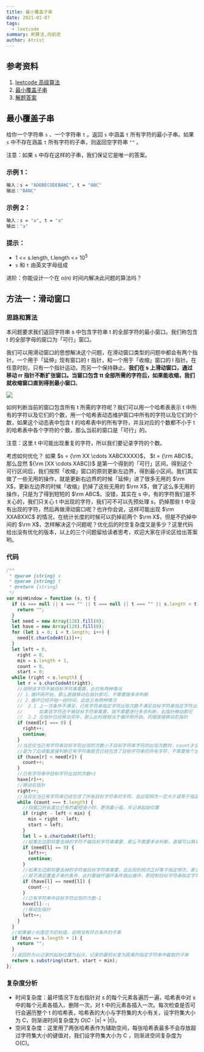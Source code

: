 ```yaml
---
title: 最小覆盖子串
date: 2021-01-07
tags:
  - leetcode
summary: 刷算法,向前进
author: Atrist
---
```


## 参考资料

1. [leetcode 高级算法](https://leetcode-cn.com/leetbook/detail/top-interview-questions-hard/)
2. [最小覆盖子串](https://leetcode-cn.com/problems/minimum-window-substring/description/)
3. [解题答案](https://leetcode-cn.com/problems/minimum-window-substring/solution/zui-xiao-fu-gai-zi-chuan-by-leetcode-solution/409075)

## 最小覆盖子串
给你一个字符串 `s` 、一个字符串 `t` 。返回 `s` 中涵盖 `t` 所有字符的最小子串。如果 `s` 中不存在涵盖 `t` 所有字符的子串，则返回空字符串 `""` 。

注意：如果 `s` 中存在这样的子串，我们保证它是唯一的答案。
### 示例 1：
```bash
输入：s = "ADOBECODEBANC", t = "ABC"
输出："BANC"
```
### 示例 2：
```bash
输入：s = "a", t = "a"
输出："a"
```
### 提示：
- 1 <= s.length, t.length <= $10^5$
- `s` 和 `t` 由英文字母组成

进阶：你能设计一个在 o(n) 时间内解决此问题的算法吗？

## 方法一：滑动窗口
### 思路和算法
本问题要求我们返回字符串 s 中包含字符串 t 的全部字符的最小窗口。我们称包含 t 的全部字母的窗口为「可行」窗口。

我们可以用滑动窗口的思想解决这个问题，在滑动窗口类型的问题中都会有两个指针。一个用于「延伸」现有窗口的 r 指针，和一个用于「收缩」窗口的 l 指针。在任意时刻，只有一个指针运动，而另一个保持静止。**我们在 s 上滑动窗口，通过移动 rr 指针不断扩张窗口。当窗口包含 tt 全部所需的字符后，如果能收缩，我们就收缩窗口直到得到最小窗口**。

![](./images/76_fig1.gif)

如何判断当前的窗口包含所有 t 所需的字符呢？我们可以用一个哈希表表示 t 中所有的字符以及它们的个数，用一个哈希表动态维护窗口中所有的字符以及它们的个数，如果这个动态表中包含 t 的哈希表中的所有字符，并且对应的个数都不小于 t 的哈希表中各个字符的个数，那么当前的窗口是「可行」的。

注意：这里 t 中可能出现重复的字符，所以我们要记录字符的个数。

考虑如何优化？ 如果 $s = {\rm XX \cdots XABCXXXX}$， $t = {\rm ABC}$，那么显然 ${\rm [XX \cdots XABC]}$ 是第一个得到的「可行」区间，得到这个可行区间后，我们按照「收缩」窗口的原则更新左边界，得到最小区间。我们其实做了一些无用的操作，就是更新右边界的时候「延伸」进了很多无用的 $\rm X$，更新左边界的时候「收缩」扔掉了这些无用的 $\rm X$，做了这么多无用的操作，只是为了得到短短的 $\rm ABC$。没错，其实在 s 中，有的字符我们是不关心的，我们只关心 t 中出现的字符，我们可不可以先预处理 s，扔掉那些 t 中没有出现的字符，然后再做滑动窗口呢？也许你会说，这样可能出现 $\rm XXABXXC$ 的情况，在统计长度的时候可以扔掉前两个 $\rm X$，但是不扔掉中间的 $\rm X$，怎样解决这个问题呢？优化后的时空复杂度又是多少？这里代码给出没有优化的版本，以上的三个问题留给读者思考，欢迎大家在评论区给出答案哟。
### 代码
```js
/**
 * @param {string} s
 * @param {string} t
 * @return {string}
 */
var minWindow = function (s, t) {
  if (s === null || s === "" || t === null || t === "" || s.length < t.length) {
    return "";
  }
  let need = new Array(128).fill(0);
  let have = new Array(128).fill(0);
  for (let i = 0; i < t.length; i++) {
    need[t.charCodeAt(i)]++;
  }
  let left = 0,
    right = 0,
    min = s.length + 1,
    count = 0,
    start = 0;
  while (right < s.length) {
    let r = s.charCodeAt(right);
    //说明该字符不被目标字符串需要，此时有两种情况
    // 1.循环刚开始，那么直接移动右指针即可，不需要做多余判断
    // 2.循环已经开始一段时间，此处又有两种情况
    //  2.1 上一次条件不满足，已有字符串指定字符出现次数不满足目标字符串指定字符出现次数，那么此时
    //      如果该字符还不被目标字符串需要，就不需要进行多余判断，右指针移动即可
    //  2.2 左指针已经移动完毕，那么此时就相当于循环刚开始，同理直接移动右指针
    if (need[r] === 0) {
      right++;
      continue;
    }
    //当且仅当已有字符串目标字符出现的次数小于目标字符串字符的出现次数时，count才会+1
    //是为了后续能直接判断已有字符串是否已经包含了目标字符串的所有字符，不需要挨个比对字符出现的次数
    if (have[r] < need[r]) {
      count++;
    }
    //已有字符串中目标字符出现的次数+1
    have[r]++;
    //移动右指针
    right++;
    //当且仅当已有字符串已经包含了所有目标字符串的字符，且出现频次一定大于或等于指定频次
    while (count === t.length) {
      //挡窗口的长度比已有的最短值小时，更改最小值，并记录起始位置
      if (right - left < min) {
        min = right - left;
        start = left;
      }
      let l = s.charCodeAt(left);
      //如果左边即将要去掉的字符不被目标字符串需要，那么不需要多余判断，直接可以移动左指针
      if (need[l] == 0) {
        left++;
        continue;
      }
      //如果左边即将要去掉的字符被目标字符串需要，且出现的频次正好等于指定频次，那么如果去掉了这个字符，
      //就不满足覆盖子串的条件，此时要破坏循环条件跳出循环，即控制目标字符串指定字符的出现总频次(count）-1
      if (have[l] == need[l]) {
        count--;
      }
      //已有字符串中目标字符出现的次数-1
      have[l]--;
      //移动左指针
      left++;
    }
  }
  //如果最小长度还为初始值，说明没有符合条件的子串
  if (min == s.length + 1) {
    return "";
  }
  //返回的为以记录的起始位置为起点，记录的最短长度为距离的指定字符串中截取的子串
  return s.substring(start, start + min);
};
```

### 复杂度分析

- 时间复杂度：最坏情况下左右指针对 s 的每个元素各遍历一遍，哈希表中对 s 中的每个元素各插入、删除一次，对 t 中的元素各插入一次。每次检查是否可行会遍历整个 t 的哈希表，哈希表的大小与字符集的大小有关，设字符集大小为 C，则渐进时间复杂度为 $O(C\cdot |s| + |t|)$。
- 空间复杂度：这里用了两张哈希表作为辅助空间，每张哈希表最多不会存放超过字符集大小的键值对，我们设字符集大小为 C ，则渐进空间复杂度为 O(C)。
